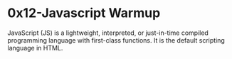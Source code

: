 # 0x12-Javascript Warmup

JavaScript (JS) is a lightweight, interpreted, or just-in-time compiled programming language with first-class functions. It is the default scripting language in HTML.
